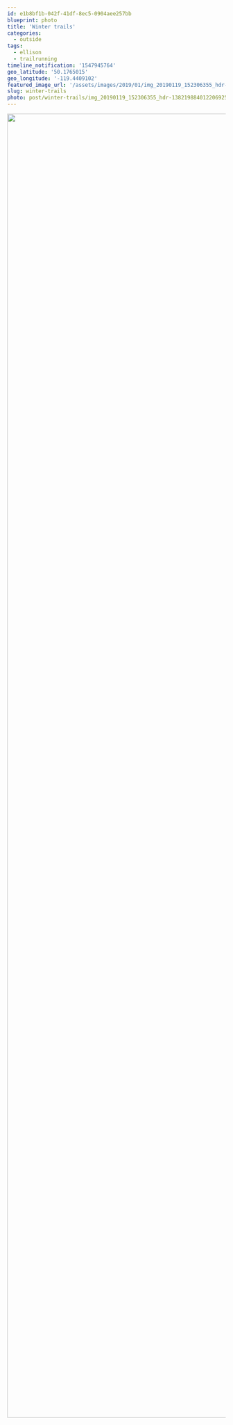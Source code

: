 ```yaml
---
id: e1b8bf1b-042f-41df-8ec5-0904aee257bb
blueprint: photo
title: 'Winter trails'
categories:
  - outside
tags:
  - ellison
  - trailrunning
timeline_notification: '1547945764'
geo_latitude: '50.1765015'
geo_longitude: '-119.4409102'
featured_image_url: '/assets/images/2019/01/img_20190119_152306355_hdr-13821988401220692520-scaled.jpg'
slug: winter-trails
photo: post/winter-trails/img_20190119_152306355_hdr-13821988401220692520-scaled.jpg
---
```

<p><img src="/assets/images/2019/01/img_20190119_152306355_hdr-13821988401220692520.jpg" class="wp-image-175 alignnone size-full" width="2250" height="3000"></p>
